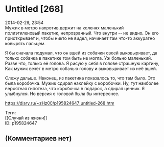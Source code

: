 Untitled [268]
==============

  
2014-02-26, 23:54  
 Мужик в метро напротив держит на коленях маленький полиэтиленовый пакетик, непрозрачный. Что внутри -- не видно. Он его приоткрывает и, чтобы никто не видел, начинает там что-то аккуратно ковырять пальцем.   
   
 Я бы сначала подумал, что он вшей из собачки своей выковыривает, да только собачка в пакетике том быть не могла. Уж больно маленький. Разве что, только её голова. Я рисую у себя в голове страшную картину, Как мужик везёт в метро собачью голову и выковыривает из неё вшей.   
   
 Слежу дальше. Наконец, из пакетика показалось то, что там было. Это была коробочка. Мужик сдирал наклейку с коробочки. Ну, тут наиболее вероятная гипотеза, что коробочка в подарок, а сдирал ценник. Я улыбнулся. Но версия с головой была бы интереснее.   
  
<https://diary.ru/~zHz00/p195824647_untitled-268.htm>  
  
Теги:  
[[Случай из жизни]]  
ID: p195824647  


(Комментариев нет)
------------------
